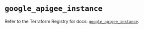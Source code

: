 # `google_apigee_instance`

Refer to the Terraform Registry for docs: [`google_apigee_instance`](https://registry.terraform.io/providers/hashicorp/google/5.18.0/docs/resources/apigee_instance).
